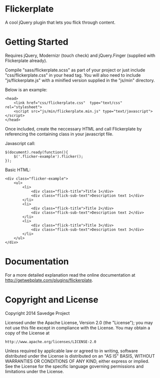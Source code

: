 Flickerplate
=========

A cool jQuery plugin that lets you flick through content.


Getting Started
=========

Requires jQuery, Modernizr (touch check) and jQuery.Finger (supplied with Flickerplate already).

Compile "sass/flickerplate.scss" as part of your project or just include "css/flickerplate.css" in your head tag. You will also need to include "js/flickerplate.js" with a minified version supplied in the "js/min" directory.

Below is an example:

```
<head>
    <link href="css/flickerplate.css"  type="text/css" rel="stylesheet">
    <script src="js/min/flickerplate.min.js" type="text/javascript"></script>
</head>
```

Once included, create the neccessary HTML and call Flickerplate by referencing the containing class in your javascript file.

Javascript call:

```
$(document).ready(function(){
	$('.flicker-example').flicker();
});
```

Basic HTML:

```
<div class="flicker-example">
	<ul>
		<li>
			<div class="flick-title">Title 1</div>
			<div class="flick-sub-text">Description text 1</div>
		</li>
		<li>
			<div class="flick-title">Title 2</div>
			<div class="flick-sub-text">Description text 2</div>
		</li>
		<li>
			<div class="flick-title">Title 3</div>
			<div class="flick-sub-text">Description text 3</div>
		</li>
	</ul>
</div>
```


Documentation
=========

For a more detailed explanation read the online documentation at http://getwebplate.com/plugins/flickerplate.


Copyright and License
=========

Copyright 2014 Savedge Project

Licensed under the Apache License, Version 2.0 (the "License");
you may not use this file except in compliance with the License.
You may obtain a copy of the License at

    http://www.apache.org/licenses/LICENSE-2.0

Unless required by applicable law or agreed to in writing, software
distributed under the License is distributed on an "AS IS" BASIS,
WITHOUT WARRANTIES OR CONDITIONS OF ANY KIND, either express or implied.
See the License for the specific language governing permissions and
limitations under the License.

